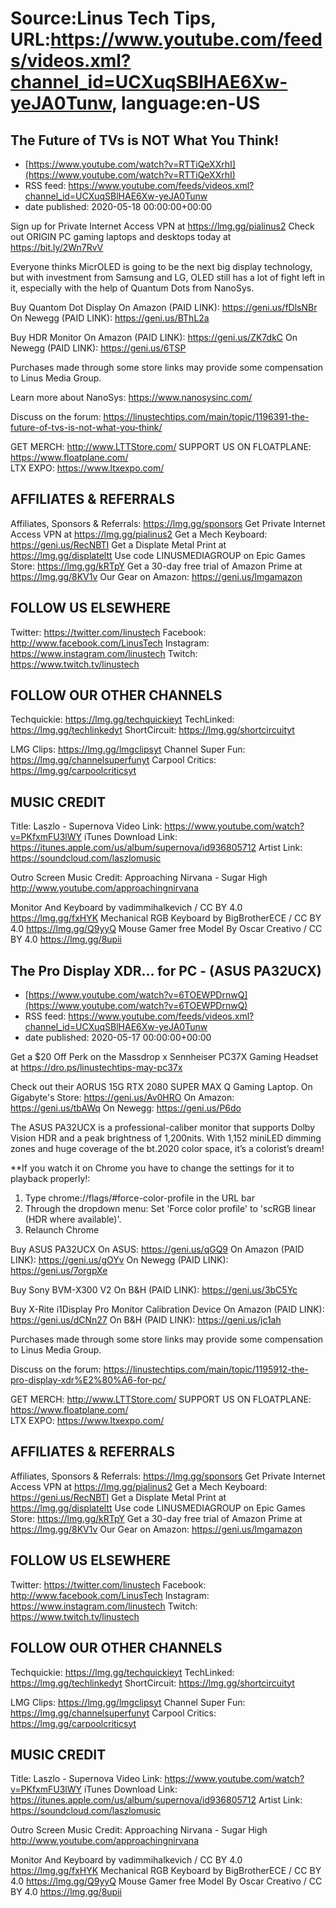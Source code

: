 # Source:Linus Tech Tips, URL:https://www.youtube.com/feeds/videos.xml?channel_id=UCXuqSBlHAE6Xw-yeJA0Tunw, language:en-US

## The Future of TVs is NOT What You Think!
 - [https://www.youtube.com/watch?v=RTTiQeXXrhI](https://www.youtube.com/watch?v=RTTiQeXXrhI)
 - RSS feed: https://www.youtube.com/feeds/videos.xml?channel_id=UCXuqSBlHAE6Xw-yeJA0Tunw
 - date published: 2020-05-18 00:00:00+00:00

Sign up for Private Internet Access VPN at https://lmg.gg/pialinus2
Check out ORIGIN PC gaming laptops and desktops today at https://bit.ly/2Wn7RvV

Everyone thinks MicrOLED is going to be the next big display technology, but with investment from Samsung and LG, OLED still has a lot of fight left in it, especially with the help of Quantum Dots from NanoSys.

Buy Quantom Dot Display
On Amazon (PAID LINK): https://geni.us/fDlsNBr
On Newegg (PAID LINK): https://geni.us/BThL2a

Buy HDR Monitor
On Amazon (PAID LINK): https://geni.us/ZK7dkC
On Newegg (PAID LINK): https://geni.us/6TSP

Purchases made through some store links may provide some compensation to Linus Media Group.

Learn more about NanoSys: https://www.nanosysinc.com/

Discuss on the forum: https://linustechtips.com/main/topic/1196391-the-future-of-tvs-is-not-what-you-think/

GET MERCH: http://www.LTTStore.com/
SUPPORT US ON FLOATPLANE: https://www.floatplane.com/  
LTX EXPO: https://www.ltxexpo.com/   

AFFILIATES & REFERRALS
---------------------------------------------------
Affiliates, Sponsors & Referrals: https://lmg.gg/sponsors
Get Private Internet Access VPN at https://lmg.gg/pialinus2
Get a Mech Keyboard: https://geni.us/RecNBTI
Get a Displate Metal Print at https://lmg.gg/displateltt
Use code LINUSMEDIAGROUP on Epic Games Store: https://lmg.gg/kRTpY
Get a 30-day free trial of Amazon Prime at https://lmg.gg/8KV1v
Our Gear on Amazon: https://geni.us/lmgamazon
 
FOLLOW US ELSEWHERE
---------------------------------------------------  
Twitter: https://twitter.com/linustech
Facebook: http://www.facebook.com/LinusTech
Instagram: https://www.instagram.com/linustech
Twitch: https://www.twitch.tv/linustech

FOLLOW OUR OTHER CHANNELS
---------------------------------------------------  
Techquickie: https://lmg.gg/techquickieyt
TechLinked: https://lmg.gg/techlinkedyt
ShortCircuit: https://lmg.gg/shortcircuityt

LMG Clips: https://lmg.gg/lmgclipsyt
Channel Super Fun: https://lmg.gg/channelsuperfunyt
Carpool Critics: https://lmg.gg/carpoolcriticsyt

MUSIC CREDIT
---------------------------------------------------  
Title: Laszlo - Supernova
Video Link: https://www.youtube.com/watch?v=PKfxmFU3lWY
iTunes Download Link: https://itunes.apple.com/us/album/supernova/id936805712
Artist Link: https://soundcloud.com/laszlomusic

Outro Screen Music Credit: Approaching Nirvana - Sugar High http://www.youtube.com/approachingnirvana

Monitor And Keyboard by vadimmihalkevich / CC BY 4.0 https://lmg.gg/fxHYK 
Mechanical RGB Keyboard by BigBrotherECE / CC BY 4.0 https://lmg.gg/Q9yyQ 
Mouse Gamer free Model By Oscar Creativo / CC BY 4.0 https://lmg.gg/8upii

## The Pro Display XDR… for PC - (ASUS PA32UCX)
 - [https://www.youtube.com/watch?v=6TOEWPDrnwQ](https://www.youtube.com/watch?v=6TOEWPDrnwQ)
 - RSS feed: https://www.youtube.com/feeds/videos.xml?channel_id=UCXuqSBlHAE6Xw-yeJA0Tunw
 - date published: 2020-05-17 00:00:00+00:00

Get a $20 Off Perk on the Massdrop x Sennheiser PC37X Gaming Headset at https://dro.ps/linustechtips-may-pc37x

Check out their AORUS 15G RTX 2080 SUPER MAX Q Gaming Laptop.
On Gigabyte's Store: https://geni.us/Av0HRO
On Amazon: https://geni.us/tbAWq
On Newegg: https://geni.us/P6do

The ASUS PA32UCX is a professional-caliber monitor that supports Dolby Vision HDR and a peak brightness of 1,200nits. With 1,152 miniLED dimming zones and huge coverage of the bt.2020 color space, it’s a colorist’s dream!

**If you watch it on Chrome you have to change the settings for it to playback properly!:
1) Type chrome://flags/#force-color-profile in the URL bar
2) Through the dropdown menu: Set 'Force color profile' to 'scRGB linear (HDR where available)'.
3) Relaunch Chrome 

Buy ASUS PA32UCX
On ASUS: https://geni.us/qGQ9
On Amazon (PAID LINK): https://geni.us/gOYv
On Newegg (PAID LINK): https://geni.us/7orgpXe

Buy Sony BVM-X300 V2
On B&H (PAID LINK): https://geni.us/3bC5Yc

Buy X-Rite i1Display Pro Monitor Calibration Device
On Amazon (PAID LINK): https://geni.us/dCNn27
On B&H (PAID LINK): https://geni.us/jc1ah

Purchases made through some store links may provide some compensation to Linus Media Group.

Discuss on the forum: https://linustechtips.com/main/topic/1195912-the-pro-display-xdr%E2%80%A6-for-pc/

GET MERCH: http://www.LTTStore.com/
SUPPORT US ON FLOATPLANE: https://www.floatplane.com/  
LTX EXPO: https://www.ltxexpo.com/   

AFFILIATES & REFERRALS
---------------------------------------------------
Affiliates, Sponsors & Referrals: https://lmg.gg/sponsors
Get Private Internet Access VPN at https://lmg.gg/pialinus2
Get a Mech Keyboard: https://geni.us/RecNBTI
Get a Displate Metal Print at https://lmg.gg/displateltt
Use code LINUSMEDIAGROUP on Epic Games Store: https://lmg.gg/kRTpY
Get a 30-day free trial of Amazon Prime at https://lmg.gg/8KV1v
Our Gear on Amazon: https://geni.us/lmgamazon
 
FOLLOW US ELSEWHERE
---------------------------------------------------  
Twitter: https://twitter.com/linustech
Facebook: http://www.facebook.com/LinusTech
Instagram: https://www.instagram.com/linustech
Twitch: https://www.twitch.tv/linustech

FOLLOW OUR OTHER CHANNELS
---------------------------------------------------  
Techquickie: https://lmg.gg/techquickieyt
TechLinked: https://lmg.gg/techlinkedyt
ShortCircuit: https://lmg.gg/shortcircuityt

LMG Clips: https://lmg.gg/lmgclipsyt
Channel Super Fun: https://lmg.gg/channelsuperfunyt
Carpool Critics: https://lmg.gg/carpoolcriticsyt

MUSIC CREDIT
---------------------------------------------------  
Title: Laszlo - Supernova
Video Link: https://www.youtube.com/watch?v=PKfxmFU3lWY
iTunes Download Link: https://itunes.apple.com/us/album/supernova/id936805712
Artist Link: https://soundcloud.com/laszlomusic

Outro Screen Music Credit: Approaching Nirvana - Sugar High http://www.youtube.com/approachingnirvana

Monitor And Keyboard by vadimmihalkevich / CC BY 4.0 https://lmg.gg/fxHYK 
Mechanical RGB Keyboard by BigBrotherECE / CC BY 4.0 https://lmg.gg/Q9yyQ 
Mouse Gamer free Model By Oscar Creativo / CC BY 4.0 https://lmg.gg/8upii

